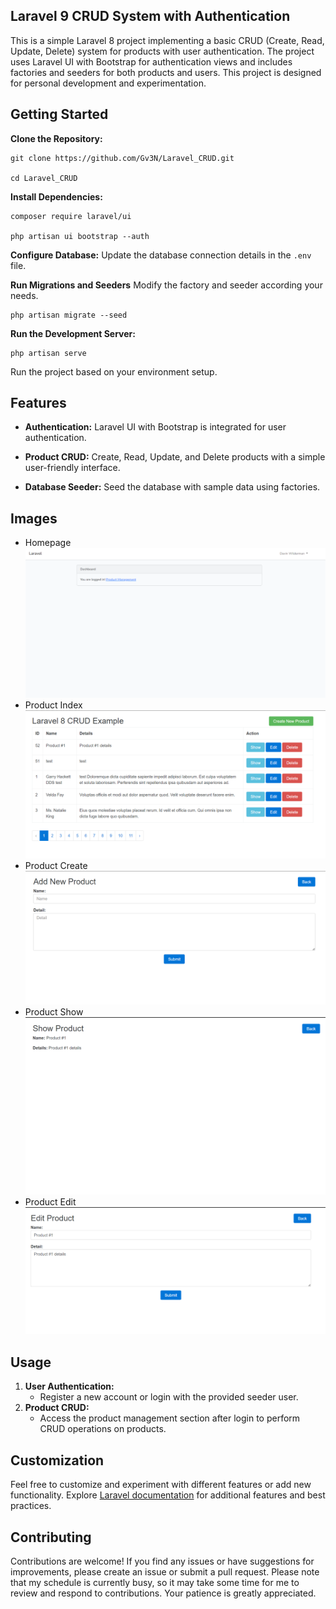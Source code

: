 ## Laravel 9 CRUD System with Authentication

This is a simple Laravel 8 project implementing a basic CRUD (Create, Read, Update, Delete) system for products with user authentication. The project uses Laravel UI with Bootstrap for authentication views and includes factories and seeders for both products and users. This project is designed for personal development and experimentation.

## Getting Started
 **Clone the Repository:** 

    git clone https://github.com/Gv3N/Laravel_CRUD.git 

    cd Laravel_CRUD

**Install Dependencies:** 

    composer require laravel/ui

    php artisan ui bootstrap --auth

**Configure Database:** 
Update the database connection details in the `.env` file.

**Run Migrations and Seeders** 
Modify the factory and seeder according your needs. 

    php artisan migrate --seed 

**Run the Development Server:**

    php artisan serve

Run the project based on your environment setup.

## Features

-   **Authentication:** Laravel UI with Bootstrap is integrated for user authentication.
    
-   **Product CRUD:** Create, Read, Update, and Delete products with a simple user-friendly interface.
    
-   **Database Seeder:** Seed the database with sample data using factories.

## Images
- Homepage
  ![Homepage](storage/app/public/homepage.png)
- Product Index
  ![Homepage](storage/app/public/product%20crud%20index.png)
- Product Create
  ![Homepage](storage/app/public/product%20create.png)
- Product Show
  ![Homepage](storage/app/public/product%20show.png)
- Product Edit
  ![Homepage](storage/app/public/product%20edit.png)

## Usage

1.  **User Authentication:**
    -   Register a new account or login with the provided seeder user.
2.  **Product CRUD:**
    -   Access the product management section after login to perform CRUD operations on products.

## Customization

Feel free to customize and experiment with different features or add new functionality. Explore [Laravel documentation](https://laravel.com/docs/10.x/readme) for additional features and best practices.

## Contributing

Contributions are welcome! If you find any issues or have suggestions for improvements, please create an issue or submit a pull request. Please note that my schedule is currently busy, so it may take some time for me to review and respond to contributions. Your patience is greatly appreciated.

